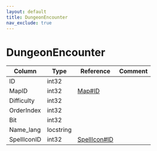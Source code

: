 ```yaml
---
layout: default
title: DungeonEncounter
nav_exclude: true
---
```

# DungeonEncounter

| Column | Type | Reference | Comment |
|--------|------|-----------|---------|
|ID|int32|||
|MapID|int32|[Map#ID](Map)||
|Difficulty|int32|||
|OrderIndex|int32|||
|Bit|int32|||
|Name_lang|locstring|||
|SpellIconID|int32|[SpellIcon#ID](SpellIcon)||
